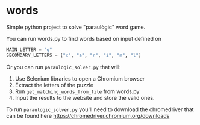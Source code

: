 # words
Simple python project to solve "paraulògic" word game.

You can run words.py to find words based on input defined on 
```Python
MAIN_LETTER = "g"
SECONDARY_LETTERS = ["c", "a", "r", "i", "m", "l"]
```

Or you can run ``paraulogic_solver.py`` that will:
1. Use Selenium libraries to open a Chromium browser
2. Extract the letters of the puzzle
3. Run ``get_matching_words_from_file`` from words.py
4. Input the results to the website and store the valid ones.

To run ``paraulogic_solver.py`` you'll need to download the chromedriver that can be found here https://chromedriver.chromium.org/downloads 